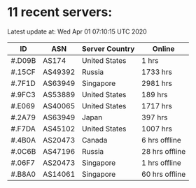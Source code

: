 # 11 recent servers:

Latest update at: Wed Apr 01 07:10:15 UTC 2020

| ID | ASN | Server Country | Online |
| -- | --- | -------------- | ------ |
| #.D09B | AS174 | United States | 1 hrs |
| #.15CF | AS49392 | Russia | 1733 hrs |
| #.7F1D | AS63949 | Singapore | 2981 hrs |
| #.9FC3 | AS53889 | United States | 189 hrs |
| #.E069 | AS40065 | United States | 1717 hrs |
| #.2A79 | AS63949 | Japan | 397 hrs |
| #.F7DA | AS45102 | United States | 1007 hrs |
| #.4B0A | AS20473 | Canada | 6 hrs offline |
| #.0C6B | AS47196 | Russia | 28 hrs offline |
| #.06F7 | AS20473 | Singapore | 1 hrs offline |
| #.B8A0 | AS14061 | Singapore | 60 hrs offline |

